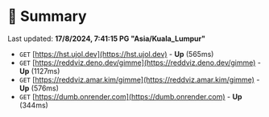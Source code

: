 # 📖 Summary
Last updated: **17/8/2024, 7:41:15 PG "Asia/Kuala_Lumpur"**

- `GET` [https://hst.ujol.dev](https://hst.ujol.dev) - **Up** (565ms)
- `GET` [https://reddviz.deno.dev/gimme](https://reddviz.deno.dev/gimme) - **Up** (1127ms)
- `GET` [https://reddviz.amar.kim/gimme](https://reddviz.amar.kim/gimme) - **Up** (576ms)
- `GET` [https://dumb.onrender.com](https://dumb.onrender.com) - **Up** (344ms)
